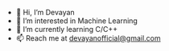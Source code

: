 - 👋 Hi, I’m Devayan
- 👀 I’m interested in Machine Learning
- 🌱 I’m currently learning C/C++
- 📫 Reach me at devayanofficial@gmail.com

<!---
sadnyd/sadnyd is a ✨ special ✨ repository because its `README.md` (this file) appears on your GitHub profile.
You can click the Preview link to take a look at your changes.
--->
